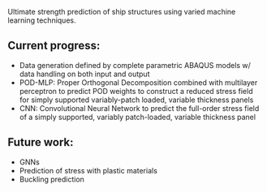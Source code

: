 Ultimate strength prediction of ship structures using varied machine learning techniques.
## Current progress:
- Data generation defined by complete parametric ABAQUS models w/ data handling on both input and output
- POD-MLP:
    Proper Orthogonal Decomposition combined with multilayer perceptron to predict POD weights to construct a reduced stress field for simply supported variably-patch loaded, variable thickness panels
- CNN:
    Convolutional Neural Network to predict the full-order stress field of a simply supported, variably patch-loaded, variable thickness panel

## Future work:
- GNNs
- Prediction of stress with plastic materials
- Buckling prediction